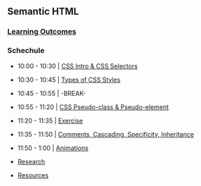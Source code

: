 ## Semantic HTML

### [Learning Outcomes](./learning-outcomes.md)

### Schechule

- 10:00 - 10:30 | [CSS Intro & CSS Selectors](./introAndSelectors.md)

- 10:30 - 10:45 | [Types of CSS Styles](./typesOfStyles.md)

- 10:45 - 10:55 | -BREAK-

- 10:55 - 11:20 | [CSS Pseudo-class & Pseudo-element](./pseudoClassAndElement.md)

- 11:20 - 11:35 | [Exercise](./exercise.md)

- 11:35 - 11:50 | [Comments, Cascading, Specificity, Inheritance](./Comments.md)

- 11:50 - 1:00  | [Animations](./animations.md)

- [Research](./research-topics.md)
- [Resources](./resources.md)
